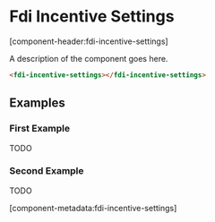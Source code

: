 # Fdi Incentive Settings

[component-header:fdi-incentive-settings]

A description of the component goes here.

```html preview
<fdi-incentive-settings></fdi-incentive-settings>
```

## Examples

### First Example

TODO

### Second Example

TODO

[component-metadata:fdi-incentive-settings]
